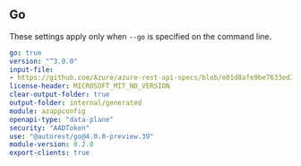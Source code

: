 ## Go

These settings apply only when `--go` is specified on the command line.

``` yaml
go: true
version: "^3.0.0"
input-file:
- https://github.com/Azure/azure-rest-api-specs/blob/e01d8afe9be7633ed36db014af16d47fec01f737/specification/appconfiguration/data-plane/Microsoft.AppConfiguration/stable/1.0/appconfiguration.json
license-header: MICROSOFT_MIT_NO_VERSION
clear-output-folder: true
output-folder: internal/generated
module: azappconfig
openapi-type: "data-plane"
security: "AADToken"
use: "@autorest/go@4.0.0-preview.39"
module-version: 0.2.0
export-clients: true
```
